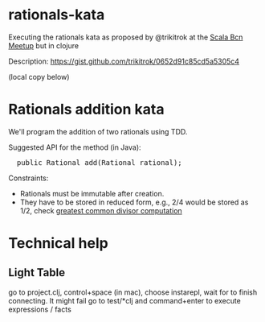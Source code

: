 # rationals-kata
Executing the rationals kata as proposed by @trikitrok at the [Scala Bcn Meetup](http://www.meetup.com/Scala-Developers-Barcelona/events/219559165/) but in clojure

Description: https://gist.github.com/trikitrok/0652d91c85cd5a5305c4

(local copy below)

# Rationals addition kata

We'll program the addition of two rationals using TDD.

Suggested API for the method (in Java):

<pre>
  public Rational add(Rational rational);
</pre>

Constraints:

* Rationals must be immutable after creation.
* They have to be stored in reduced form, e.g., 2/4 would be stored as 1/2, check [greatest common divisor computation](http://en.wikipedia.org/wiki/Euclidean_algorithm#Implementations)

# Technical help
## Light Table
go to project.clj, control+space (in mac), choose instarepl, wait for to finish connecting. It might fail
go to test/\*clj and command+enter to execute expressions / facts
